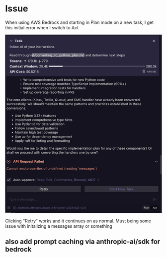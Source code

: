 # Issue

When using AWS Bedrock and starting in Plan mode on a new task, I get this initial error when I switch to Act

![Showing cline set up](cline-plan_to_act_aws-bedrock_error.png)

Clicking "Retry" works and it continues on as normal. Must being some issue with initalizing a messages array or something

## also add prompt caching via anthropic-ai/sdk for bedrock